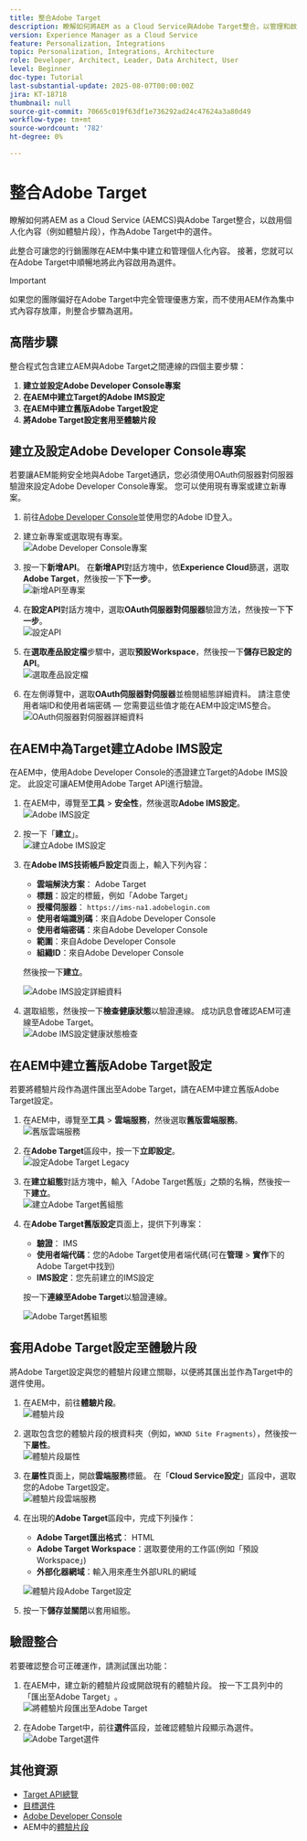 ```yaml
---
title: 整合Adobe Target
description: 瞭解如何將AEM as a Cloud Service與Adobe Target整合，以管理和啟用個人化內容（體驗片段）作為選件。
version: Experience Manager as a Cloud Service
feature: Personalization, Integrations
topic: Personalization, Integrations, Architecture
role: Developer, Architect, Leader, Data Architect, User
level: Beginner
doc-type: Tutorial
last-substantial-update: 2025-08-07T00:00:00Z
jira: KT-18718
thumbnail: null
source-git-commit: 70665c019f63df1e736292ad24c47624a3a80d49
workflow-type: tm+mt
source-wordcount: '782'
ht-degree: 0%

---
```



# 整合Adobe Target

瞭解如何將AEM as a Cloud Service (AEMCS)與Adobe Target整合，以啟用個人化內容（例如體驗片段），作為Adobe Target中的選件。

此整合可讓您的行銷團隊在AEM中集中建立和管理個人化內容。 接著，您就可以在Adobe Target中順暢地將此內容啟用為選件。

>[!IMPORTANT]
>
>如果您的團隊偏好在Adobe Target中完全管理優惠方案，而不使用AEM作為集中式內容存放庫，則整合步驟為選用。

## 高階步驟

整合程式包含建立AEM與Adobe Target之間連線的四個主要步驟：

1. **建立並設定Adobe Developer Console專案**
2. **在AEM中建立Target的Adobe IMS設定**
3. **在AEM中建立舊版Adobe Target設定**
4. **將Adobe Target設定套用至體驗片段**

## 建立及設定Adobe Developer Console專案

若要讓AEM能夠安全地與Adobe Target通訊，您必須使用OAuth伺服器對伺服器驗證來設定Adobe Developer Console專案。 您可以使用現有專案或建立新專案。

1. 前往[Adobe Developer Console](https://developer.adobe.com/console)並使用您的Adobe ID登入。

2. 建立新專案或選取現有專案。\
   ![Adobe Developer Console專案](../assets/setup/adc-project.png)

3. 按一下&#x200B;**新增API**。 在&#x200B;**新增API**&#x200B;對話方塊中，依&#x200B;**Experience Cloud**&#x200B;篩選，選取&#x200B;**Adobe Target**，然後按一下&#x200B;**下一步**。\
   ![新增API至專案](../assets/setup/adc-add-api.png)

4. 在&#x200B;**設定API**&#x200B;對話方塊中，選取&#x200B;**OAuth伺服器對伺服器**&#x200B;驗證方法，然後按一下&#x200B;**下一步**。\
   ![設定API](../assets/setup/adc-configure-api.png)

5. 在&#x200B;**選取產品設定檔**&#x200B;步驟中，選取&#x200B;**預設Workspace**，然後按一下&#x200B;**儲存已設定的API**。\
   ![選取產品設定檔](../assets/setup/adc-select-product-profiles.png)

6. 在左側導覽中，選取&#x200B;**OAuth伺服器對伺服器**&#x200B;並檢閱組態詳細資料。 請注意使用者端ID和使用者端密碼 — 您需要這些值才能在AEM中設定IMS整合。
   ![OAuth伺服器對伺服器詳細資料](../assets/setup/adc-oauth-server-to-server.png)

## 在AEM中為Target建立Adobe IMS設定

在AEM中，使用Adobe Developer Console的憑證建立Target的Adobe IMS設定。 此設定可讓AEM使用Adobe Target API進行驗證。

1. 在AEM中，導覽至&#x200B;**工具** > **安全性**，然後選取&#x200B;**Adobe IMS設定**。\
   ![Adobe IMS設定](../assets/setup/aem-ims-configurations.png)

2. 按一下「**建立**」。\
   ![建立Adobe IMS設定](../assets/setup/aem-create-ims-configuration.png)

3. 在&#x200B;**Adobe IMS技術帳戶設定**&#x200B;頁面上，輸入下列內容：
   - **雲端解決方案**： Adobe Target
   - **標題**：設定的標籤，例如「Adobe Target」
   - **授權伺服器**： `https://ims-na1.adobelogin.com`
   - **使用者端識別碼**：來自Adobe Developer Console
   - **使用者端密碼**：來自Adobe Developer Console
   - **範圍**：來自Adobe Developer Console
   - **組織ID**：來自Adobe Developer Console

   然後按一下&#x200B;**建立**。

   ![Adobe IMS設定詳細資料](../assets/setup/aem-ims-configuration-details.png)

4. 選取組態，然後按一下&#x200B;**檢查健康狀態**&#x200B;以驗證連線。 成功訊息會確認AEM可連線至Adobe Target。\
   ![Adobe IMS設定健康狀態檢查](../assets/setup/aem-ims-configuration-health-check.png)

## 在AEM中建立舊版Adobe Target設定

若要將體驗片段作為選件匯出至Adobe Target，請在AEM中建立舊版Adobe Target設定。

1. 在AEM中，導覽至&#x200B;**工具** > **雲端服務**，然後選取&#x200B;**舊版雲端服務**。\
   ![舊版雲端服務](../assets/setup/aem-legacy-cloud-services.png)

2. 在&#x200B;**Adobe Target**&#x200B;區段中，按一下&#x200B;**立即設定**。\
   ![設定Adobe Target Legacy](../assets/setup/aem-configure-adobe-target-legacy.png)

3. 在&#x200B;**建立組態**&#x200B;對話方塊中，輸入「Adobe Target舊版」之類的名稱，然後按一下&#x200B;**建立**。\
   ![建立Adobe Target舊組態](../assets/setup/aem-create-adobe-target-legacy-configuration.png)

4. 在&#x200B;**Adobe Target舊版設定**&#x200B;頁面上，提供下列專案：
   - **驗證**： IMS
   - **使用者端代碼**：您的Adobe Target使用者端代碼(可在&#x200B;**管理** > **實作**&#x200B;下的Adobe Target中找到)
   - **IMS設定**：您先前建立的IMS設定

   按一下&#x200B;**連線至Adobe Target**&#x200B;以驗證連線。

   ![Adobe Target舊組態](../assets/setup/aem-target-legacy-configuration.png)

## 套用Adobe Target設定至體驗片段

將Adobe Target設定與您的體驗片段建立關聯，以便將其匯出並作為Target中的選件使用。

1. 在AEM中，前往&#x200B;**體驗片段**。\
   ![體驗片段](../assets/setup/aem-experience-fragments.png)

2. 選取包含您的體驗片段的根資料夾（例如，`WKND Site Fragments`），然後按一下&#x200B;**屬性**。\
   ![體驗片段屬性](../assets/setup/aem-experience-fragments-properties.png)

3. 在&#x200B;**屬性**&#x200B;頁面上，開啟&#x200B;**雲端服務**&#x200B;標籤。 在「**Cloud Service設定**」區段中，選取您的Adobe Target設定。\
   ![體驗片段雲端服務](../assets/setup/aem-experience-fragments-cloud-services.png)

4. 在出現的&#x200B;**Adobe Target**&#x200B;區段中，完成下列操作：
   - **Adobe Target匯出格式**： HTML
   - **Adobe Target Workspace**：選取要使用的工作區(例如「預設Workspace」)
   - **外部化器網域**：輸入用來產生外部URL的網域

   ![體驗片段Adobe Target設定](../assets/setup/aem-experience-fragments-adobe-target-configuration.png)

5. 按一下&#x200B;**儲存並關閉**&#x200B;以套用組態。

## 驗證整合

若要確認整合可正確運作，請測試匯出功能：

1. 在AEM中，建立新的體驗片段或開啟現有的體驗片段。 按一下工具列中的「匯出至Adobe Target」**&#x200B;**。\
   ![將體驗片段匯出至Adobe Target](../assets/setup/aem-export-experience-fragment-to-adobe-target.png)

2. 在Adobe Target中，前往&#x200B;**選件**&#x200B;區段，並確認體驗片段顯示為選件。\
   ![Adobe Target選件](../assets/setup/adobe-target-xf-as-offer.png)

## 其他資源

- [Target API總覽](https://experienceleague.adobe.com/en/docs/target-dev/developer/api/target-api-overview)
- [目標選件](https://experienceleague.adobe.com/en/docs/target/using/experiences/offers/manage-content)
- [Adobe Developer Console](https://developer.adobe.com/developer-console/docs/guides/)
- AEM中的[體驗片段](https://experienceleague.adobe.com/en/docs/experience-manager-learn/sites/experience-fragments/experience-fragments-feature-video-use)